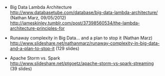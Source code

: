* Big Data Lambda Architecture 
<br>http://www.databasetube.com/database/big-data-lambda-architecture/ (Nathan Marz, 09/05/2012) 
<br>http://jameskinley.tumblr.com/post/37398560534/the-lambda-architecture-principles-for

* Runaway complexity in Big Data... and a plan to stop it (Nathan Marz)
<br>http://www.slideshare.net/nathanmarz/runaway-complexity-in-big-data-and-a-plan-to-stop-it (129 slides)

* Apache Storm vs. Spark
<br>http://www.slideshare.net/ptgoetz/apache-storm-vs-spark-streaming (39 slides)
